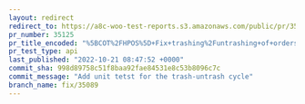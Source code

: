 ```yaml
---
layout: redirect
redirect_to: https://a8c-woo-test-reports.s3.amazonaws.com/public/pr/35125/api/index.html
pr_number: 35125
pr_title_encoded: "%5BCOT%2FHPOS%5D+Fix+trashing%2Funtrashing+of+orders"
pr_test_type: api
last_published: "2022-10-21 08:47:52 +0000"
commit_sha: 998d89758c51f8baa92fae84531e8c53b8096c7c
commit_message: "Add unit tetst for the trash-untrash cycle"
branch_name: fix/35089
---
```

